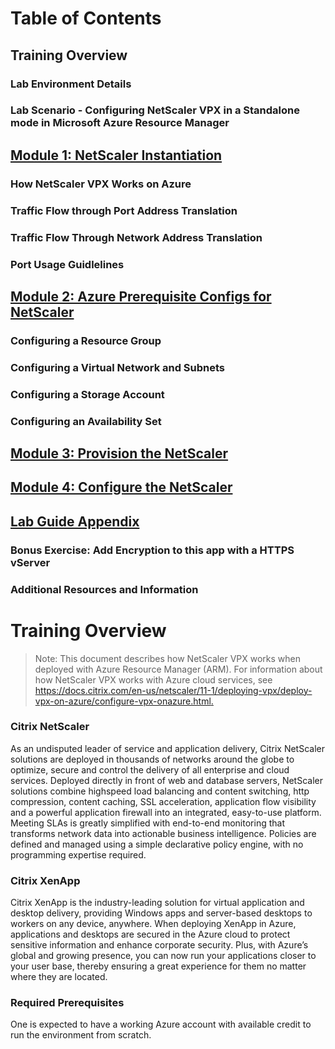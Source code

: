 
# Table of Contents

## Training Overview
### Lab Environment Details
### Lab Scenario - Configuring NetScaler VPX in a Standalone mode in Microsoft Azure Resource Manager
## [Module 1: NetScaler Instantiation](./Module1)
### How NetScaler VPX Works on Azure
### Traffic Flow through Port Address Translation
### Traffic Flow Through Network Address Translation
### Port Usage Guidlelines
## [Module 2: Azure Prerequisite Configs for NetScaler](./Module1)
### Configuring a Resource Group
### Configuring a Virtual Network and Subnets
### Configuring a Storage Account
### Configuring an Availability Set
## [Module 3: Provision the NetScaler](./Module3)
## [Module 4: Configure the NetScaler](./Module4)
## [Lab Guide Appendix](./LabGuideAppendix)
### Bonus Exercise: Add Encryption to this app with a HTTPS vServer
### Additional Resources and Information

# Training Overview

> Note: This document describes how NetScaler VPX works when deployed with Azure Resource Manager (ARM). For information about how NetScaler VPX works with Azure cloud services, see[ https://docs.citrix.com/en-us/netscaler/11-1/deploying-vpx/deploy-vpx-on-azure/configure-vpx-onazure.html. ](http://docs.citrix.com/en-us/netscaler/11-1/deploying-vpx/deploy-vpx-on-azure/configure-vpx-on-azure.html )

### Citrix NetScaler

As an undisputed leader of service and application delivery, Citrix NetScaler solutions are deployed in thousands of networks around the globe to optimize, secure and control the delivery of all enterprise and cloud services. Deployed directly in front of web and database servers, NetScaler solutions combine highspeed load balancing and content switching, http compression, content caching, SSL acceleration, application flow visibility and a powerful application firewall into an integrated, easy-to-use platform. Meeting SLAs is greatly simplified with end-to-end monitoring that transforms network data into actionable business intelligence. Policies are defined and managed using a simple declarative policy engine, with no programming expertise required.

### Citrix XenApp

Citrix XenApp is the industry-leading solution for virtual application and desktop delivery, providing Windows apps and server-based desktops to workers on any device, anywhere. When deploying XenApp in Azure, applications and desktops are secured in the Azure cloud to protect sensitive information and enhance corporate security. Plus, with Azure’s global and growing presence, you can now run your applications closer to your user base, thereby ensuring a great experience for them no matter where they are located. 


### Required Prerequisites

One is expected to have a working Azure account with available credit to run the environment from scratch.


